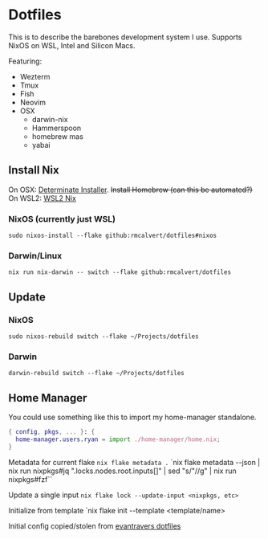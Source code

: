 # Dotfiles

This is to describe the barebones development system I use. Supports NixOS on WSL, Intel and Silicon Macs.

Featuring:
- Wezterm
- Tmux
- Fish
- Neovim
- OSX
  - darwin-nix
  - Hammerspoon
  - homebrew mas
  - yabai

## Install Nix

On OSX: [Determinate Installer](https://github.com/DeterminateSystems/nix-installer).
        ~~Install Homebrew (can this be automated?)~~
On WSL2: [WSL2 Nix](https://github.com/nix-community/NixOS-WSL?tab=readme-ov-file)

### NixOS (currently just WSL)

`sudo nixos-install --flake github:rmcalvert/dotfiles#nixos`

### Darwin/Linux

`nix run nix-darwin -- switch --flake github:rmcalvert/dotfiles`

## Update

### NixOS

`sudo nixos-rebuild switch --flake ~/Projects/dotfiles`

### Darwin

`darwin-rebuild switch --flake ~/Projects/dotfiles`

## Home Manager

You could use something like this to import my home-manager standalone.

```nix
{ config, pkgs, ... }: {
  home-manager.users.ryan = import ./home-manager/home.nix;
}
```
Metadata for current flake
`nix flake metadata .`
`nix flake metadata --json | nix run nixpkgs#jq ".locks.nodes.root.inputs[]" | sed "s/\"//g" | nix run nixpkgs#fzf`` 

Update a single input
`nix flake lock --update-input <nixpkgs, etc>`

Initialize from template
`nix flake init --template <template/name>


Initial config copied/stolen from [evantravers dotfiles](https://github.com/evantravers/dotfiles/commit/7e4d12e66cf9a5d95424d575a8ea79c47e5ad95a)
